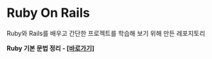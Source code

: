 Ruby On Rails
====
Ruby와 Rails를 배우고 간단한 프로젝트를 학습해 보기 위해 만든 레포지토리

**Ruby 기본 문법 정리 - [[바로가기]](https://github.com/binary-ho/TIL-public/new/main/Ruby%20on%20Rails)**
